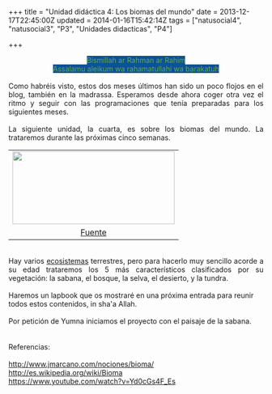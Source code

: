 +++
title = "Unidad didáctica 4: Los biomas del mundo"
date = 2013-12-17T22:45:00Z
updated = 2014-01-16T15:42:14Z
tags = ["natusocial4", "natusocial3", "P3", "Unidades didacticas", "P4"]

+++

<div dir="ltr" style="text-align: left;" trbidi="on"><div style="text-align: center;"><span style="background-color: #0b5394; color: #6aa84f;">Bismillah ar Rahman ar Rahim</span></div><div style="text-align: center;"><span style="background-color: #0b5394; color: #6aa84f;">Assalamu aleikum wa rahamatullahi wa barakatuh</span></div><div style="text-align: center;"><br /><div style="text-align: justify;">Como habréis visto, estos dos meses últimos han sido un poco flojos en el blog, también en la madrassa. Esperamos desde ahora coger otra vez el ritmo y seguir con las programaciones que tenía preparadas para los siguientes meses.&nbsp;</div><div style="text-align: justify;"><br /></div><div style="text-align: justify;">La siguiente unidad, la cuarta, es sobre los biomas del mundo. La trataremos durante las próximas cinco semanas.</div></div><div style="text-align: justify;"><table align="center" cellpadding="0" cellspacing="0" class="tr-caption-container" style="margin-left: auto; margin-right: auto; text-align: center;"><tbody><tr><td style="text-align: center;"><a href="http://upload.wikimedia.org/wikipedia/commons/thumb/7/7b/Vegetation-no-legend.PNG/800px-Vegetation-no-legend.PNG" imageanchor="1" style="margin-left: auto; margin-right: auto;"><img border="0" src="http://upload.wikimedia.org/wikipedia/commons/thumb/7/7b/Vegetation-no-legend.PNG/800px-Vegetation-no-legend.PNG" height="144" width="320" /></a></td></tr><tr><td class="tr-caption" style="text-align: center;"><a href="http://es.wikipedia.org/wiki/Bioma">Fuente</a></td></tr></tbody></table><br />Hay varios <a href="http://es.wikipedia.org/wiki/Ecosistema">ecosistemas</a>&nbsp;terrestres, pero para hacerlo muy sencillo acorde a su edad trataremos los 5 más característicos clasificados por su vegetación: la sabana, el bosque, la selva, el desierto, y la tundra.</div><div><br /><span style="text-align: justify;">Haremos un lapbook que os mostraré en una próxima entrada para reunir todos estos contenidos, in sha'a Allah.</span><br /><span style="text-align: justify;"><br /></span></div><div style="text-align: justify;">Por petición de Yumna iniciamos el proyecto con el paisaje de la sabana.<br /><br /><br />Referencias:<br /><br /><div style="text-align: left;"><a href="http://www.jmarcano.com/nociones/bioma/">http://www.jmarcano.com/nociones/bioma/</a></div><div style="text-align: left;"><a href="http://es.wikipedia.org/wiki/Bioma" style="text-align: justify;">http://es.wikipedia.org/wiki/Bioma</a><span style="text-align: justify;">&nbsp;</span><br /><span style="text-align: justify;"><a href="https://www.youtube.com/watch?v=Yd0cGs4F_Es">https://www.youtube.com/watch?v=Yd0cGs4F_Es</a></span></div></div></div>
